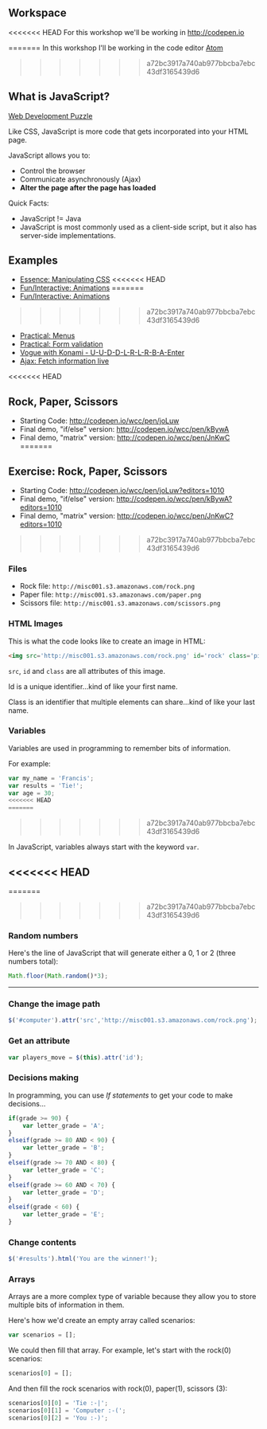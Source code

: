 ## Workspace
<<<<<<< HEAD
For this workshop we'll be working in <http://codepen.io>

=======
In this workshop I'll be working in the code editor [Atom](http://atom.io)
>>>>>>> a72bc3917a740ab977bbcba7ebc43df3165439d6


## What is JavaScript?
[Web Development Puzzle](http://making-the-internet.s3.amazonaws.com/misc-puzzle.png)

Like CSS, JavaScript is more code that gets incorporated into your HTML page.

JavaScript allows you to:

* Control the browser
* Communicate asynchronously (Ajax)
* **Alter the page after the page has loaded**

Quick Facts:

* JavaScript != Java
* JavaScript is most commonly used as a client-side script, but it also has server-side implementations.



## Examples
* [Essence: Manipulating CSS](http://codepen.io/wcc/pen/stncu/)
<<<<<<< HEAD
* [Fun/Interactive: Animations](http://photojojo.com/store/awesomeness/sony-smart-lens-qx10-qx100/)
=======
* [Fun/Interactive: Animations](https://photojojo.com/awesomeness/backup-battery-buddy)
>>>>>>> a72bc3917a740ab977bbcba7ebc43df3165439d6
* [Practical: Menus](https://www.google.com/)
* [Practical: Form validation](https://wwws.mint.com/login.event?task=S)
* [Vogue with Konami - U-U-D-D-L-R-L-R-B-A-Enter](http://www.vogue.co.uk/)
* [Ajax: Fetch information live](http://instantdomainsearch.com/)



<<<<<<< HEAD
## Rock, Paper, Scissors

* Starting Code: <http://codepen.io/wcc/pen/joLuw>
* Final demo, "if/else" version: <http://codepen.io/wcc/pen/kBywA>
* Final demo, "matrix" version: <http://codepen.io/wcc/pen/JnKwC>
=======
## Exercise: Rock, Paper, Scissors

* Starting Code: <http://codepen.io/wcc/pen/joLuw?editors=1010>
* Final demo, "if/else" version: <http://codepen.io/wcc/pen/kBywA?editors=1010>
* Final demo, "matrix" version: <http://codepen.io/wcc/pen/JnKwC?editors=1010>
>>>>>>> a72bc3917a740ab977bbcba7ebc43df3165439d6

<!--
1. Explain everything going on in the starting code
2. How would we build this logic if we were playing it without a computer?

3. Create a variable computers move between 0 and 2  Math.floor(Math.random()*3);
4. Convert this numeric move into rock paper or scissors
5. Change the computer's image
-->


### Files
* Rock file: `http://misc001.s3.amazonaws.com/rock.png`
* Paper file: `http://misc001.s3.amazonaws.com/paper.png`
* Scissors file: `http://misc001.s3.amazonaws.com/scissors.png`



### HTML Images
This is what the code looks like to create an image in HTML:

```html
<img src='http://misc001.s3.amazonaws.com/rock.png' id='rock' class='piece'>
```

`src`, `id` and `class` are all attributes of this image.

Id is a unique identifier...kind of like your first name.

Class is an identifier that multiple elements can share...kind of like your last name.



### Variables
Variables are used in programming to remember bits of information.

For example:

```js
var my_name = 'Francis';
var results = 'Tie!';
var age = 30;
<<<<<<< HEAD
=======
```
>>>>>>> a72bc3917a740ab977bbcba7ebc43df3165439d6

In JavaScript, variables always start with the keyword `var`.



<<<<<<< HEAD
---
=======
>>>>>>> a72bc3917a740ab977bbcba7ebc43df3165439d6
### Random numbers
Here's the line of JavaScript that will generate either a 0, 1 or 2 (three numbers total):

```js
Math.floor(Math.random()*3);
```



---
### Change the image path

```js
$('#computer').attr('src','http://misc001.s3.amazonaws.com/rock.png');
```


### Get an attribute

```js
var players_move = $(this).attr('id');
```


### Decisions making

In programming, you can use *If statements* to get your code to make decisions...

```js
if(grade >= 90) {
	var letter_grade = 'A';
}
elseif(grade >= 80 AND < 90) {
	var letter_grade = 'B';
}
elseif(grade >= 70 AND < 80) {
	var letter_grade = 'C';
}
elseif(grade >= 60 AND < 70) {
	var letter_grade = 'D';
}
elseif(grade < 60) {
	var letter_grade = 'E';
}
```


### Change contents

```js
$('#results').html('You are the winner!');
```


### Arrays

Arrays are a more complex type of variable because they allow you to store multiple bits of information in them.

Here's how we'd create an empty array called scenarios:

```js
var scenarios = [];
```

We could then fill that array. For example, let's start with the rock(0) scenarios:

```js
scenarios[0] = [];
```

And then fill the rock scenarios with rock(0), paper(1), scissors (3):

```js
scenarios[0][0] = 'Tie :-|';
scenarios[0][1] = 'Computer :-(';
scenarios[0][2] = 'You :-)';
```
